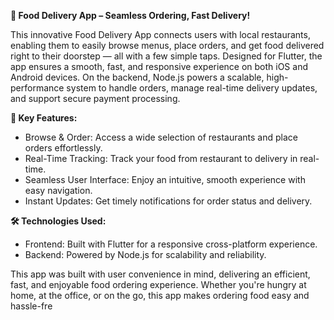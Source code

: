 **🍔 Food Delivery App – Seamless Ordering, Fast Delivery!**

This innovative Food Delivery App connects users with local restaurants, enabling them to easily browse menus, place orders, and get food delivered right to their doorstep — all with a few simple taps. Designed for Flutter, the app ensures a smooth, fast, and responsive experience on both iOS and Android devices. On the backend, Node.js powers a scalable, high-performance system to handle orders, manage real-time delivery updates, and support secure payment processing.

**🌟 Key Features:**
- Browse & Order: Access a wide selection of restaurants and place orders effortlessly.
- Real-Time Tracking: Track your food from restaurant to delivery in real-time.
- Seamless User Interface: Enjoy an intuitive, smooth experience with easy navigation.
- Instant Updates: Get timely notifications for order status and delivery.

**🛠 Technologies Used:**
- Frontend: Built with Flutter for a responsive cross-platform experience.
- Backend: Powered by Node.js for scalability and reliability.

This app was built with user convenience in mind, delivering an efficient, fast, and enjoyable food ordering experience. Whether you're hungry at home, at the office, or on the go, this app makes ordering food easy and hassle-fre
